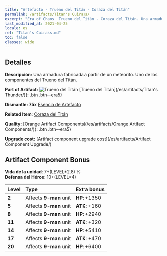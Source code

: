 ```yaml
---
title: "Artefacto - Trueno del Titán - Coraza del Titán"
permalink: /artifacts/Titan's Cuirass/
excerpt: "Era of Chaos  Trueno del Titán - Coraza del Titán. Una armadura fabricada a partir de un meteorito. Uno de los componentes del Trueno del Titán."
last_modified_at: 2021-04-25
locale: es
ref: "Titan's Cuirass.md"
toc: false
classes: wide
---
```




## Detalles

 **Descripción:** Una armadura fabricada a partir de un meteorito. Uno de los componentes del Trueno del Titán.

 **Part of Artifact:** ![Trueno del Titán](/images/t/icon_artifact_42.png) [Trueno del Titán](/es/artifacts/Titan's Thunder/){: .btn .btn--era5}

 **Dismantle: 75x** [Esencia de Artefacto](/ItemsES/con_905/)

 **Related Item**: [Coraza del Titán](/ItemsES/art_159/)

 **Quality:** [Orange Artifact Components](/es/artifacts/Orange Artifact Components/){: .btn .btn--era5}

 **Upgrade cost:** [Artifact component upgrade cost](/es/artifacts/Artifact Component Upgrade/)

## Artifact Component Bonus

  **Vida de la unidad**: 7+(LEVEL\*2.8) %<br/>**Defensa del Héroe**: 10+(LEVEL\*4)

  |  Level  | Type |    Extra bonus  | 
  |:--------|:-----|:----------------| 
  | **2** | Affects **9-man** unit | **HP**: +1350 | 
  | **5** | Affects **9-man** unit | **ATK**: +160 | 
  | **8** | Affects **9-man** unit | **HP**: +2940 | 
  | **11** | Affects **9-man** unit | **ATK**: +320 | 
  | **14** | Affects **9-man** unit | **HP**: +5410 | 
  | **17** | Affects **9-man** unit | **ATK**: +470 | 
  | **20** | Affects **9-man** unit | **HP**: +6400 | 
